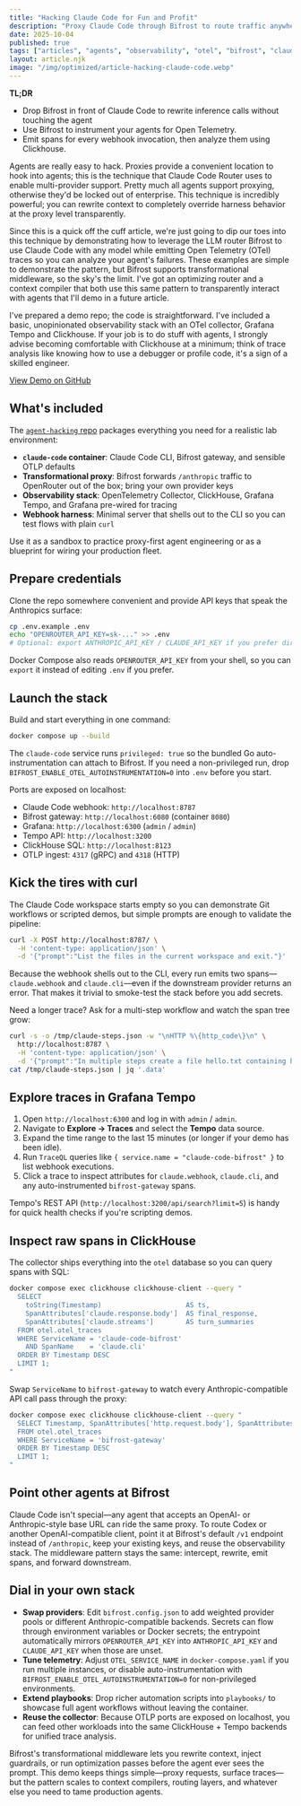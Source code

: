 ```yaml
---
title: "Hacking Claude Code for Fun and Profit"
description: "Proxy Claude Code through Bifrost to route traffic anywhere while capturing OpenTelemetry traces you can explore in Grafana, Tempo, and ClickHouse."
date: 2025-10-04
published: true
tags: ["articles", "agents", "observability", "otel", "bifrost", "claude"]
layout: article.njk
image: "/img/optimized/article-hacking-claude-code.webp"
---
```

<div class="tldr-banner">
  <strong>TL;DR</strong>
  <ul>
    <li>Drop Bifrost in front of Claude Code to rewrite inference calls without touching the agent</li>
    <li>Use Bifrost to instrument your agents for Open Telemetry.</li>
    <li>Emit spans for every webhook invocation, then analyze them using Clickhouse.</li>
    </ul>
</div>

<p>
Agents are really easy to hack. Proxies provide a convenient location to hook into agents; this is the technique that Claude Code Router uses to enable multi-provider support. Pretty much all agents support proxying, otherwise they'd be locked out of enterprise. This technique is incredibly powerful; you can rewrite context to completely override harness behavior at the proxy level transparently.
</p>
<p>
Since this is a quick off the cuff article, we're just going to dip our toes into this technique by demonstrating how to leverage the LLM router Bifrost to use Claude Code with any model while emitting Open Telemetry (OTel) traces so you can analyze your agent's failures. These examples are simple to demonstrate the pattern, but Bifrost supports transformational middleware, so the sky's the limit. I've got an optimizing router and a context compiler that both use this same pattern to transparently interact with agents that I'll demo in a future article.
</p>
<p>
I've prepared a demo repo; the code is straightforward. I've included a basic, unopinionated observability stack with an OTel collector, Grafana Tempo and Clickhouse. If your job is to do stuff with agents, I strongly advise becoming comfortable with Clickhouse at a minimum; think of trace analysis like knowing how to use a debugger or profile code, it's a sign of a skilled engineer.
</p>

<div class="cta-section">
  <a href="https://github.com/sibyllinesoft/agent-hacking" class="btn-unified btn-primary" target="_blank" rel="noopener noreferrer">
    <span class="btn-inner">
      View Demo on GitHub
      <i data-lucide="github"></i>
    </span>
  </a>
</div>

## What's included

The [`agent-hacking` repo](https://github.com/sibyllinesoft/agent-hacking) packages everything you need for a realistic lab environment:

- **`claude-code` container**: Claude Code CLI, Bifrost gateway, and sensible OTLP defaults
- **Transformational proxy**: Bifrost forwards `/anthropic` traffic to OpenRouter out of the box; bring your own provider keys
- **Observability stack**: OpenTelemetry Collector, ClickHouse, Grafana Tempo, and Grafana pre-wired for tracing
- **Webhook harness**: Minimal server that shells out to the CLI so you can test flows with plain `curl`

Use it as a sandbox to practice proxy-first agent engineering or as a blueprint for wiring your production fleet.

## Prepare credentials

Clone the repo somewhere convenient and provide API keys that speak the Anthropics surface:

```bash
cp .env.example .env
echo "OPENROUTER_API_KEY=sk-..." >> .env
# Optional: export ANTHROPIC_API_KEY / CLAUDE_API_KEY if you prefer direct Anthropic calls
```

Docker Compose also reads `OPENROUTER_API_KEY` from your shell, so you can `export` it instead of editing `.env` if you prefer.

## Launch the stack

Build and start everything in one command:

```bash
docker compose up --build
```

The `claude-code` service runs `privileged: true` so the bundled Go auto-instrumentation can attach to Bifrost. If you need a non-privileged run, drop `BIFROST_ENABLE_OTEL_AUTOINSTRUMENTATION=0` into `.env` before you start.

Ports are exposed on localhost:

- Claude Code webhook: `http://localhost:8787`
- Bifrost gateway: `http://localhost:6080` (container `8080`)
- Grafana: `http://localhost:6300` (`admin` / `admin`)
- Tempo API: `http://localhost:3200`
- ClickHouse SQL: `http://localhost:8123`
- OTLP ingest: `4317` (gRPC) and `4318` (HTTP)

## Kick the tires with curl

The Claude Code workspace starts empty so you can demonstrate Git workflows or scripted demos, but simple prompts are enough to validate the pipeline:

```bash
curl -X POST http://localhost:8787/ \
  -H 'content-type: application/json' \
  -d '{"prompt":"List the files in the current workspace and exit."}'
```

Because the webhook shells out to the CLI, every run emits two spans—`claude.webhook` and `claude.cli`—even if the downstream provider returns an error. That makes it trivial to smoke-test the stack before you add secrets.

Need a longer trace? Ask for a multi-step workflow and watch the span tree grow:

```bash
curl -s -o /tmp/claude-steps.json -w "\nHTTP %\{http_code\}\n" \
  http://localhost:8787 \
  -H 'content-type: application/json' \
  -d '{"prompt":"In multiple steps create a file hello.txt containing hello world, list the directory after each step, and finally cat the file."}'
cat /tmp/claude-steps.json | jq '.data'
```

## Explore traces in Grafana Tempo

1. Open `http://localhost:6300` and log in with `admin` / `admin`.
2. Navigate to **Explore → Traces** and select the **Tempo** data source.
3. Expand the time range to the last 15 minutes (or longer if your demo has been idle).
4. Run `TraceQL` queries like `{ service.name = "claude-code-bifrost" }` to list webhook executions.
5. Click a trace to inspect attributes for `claude.webhook`, `claude.cli`, and any auto-instrumented `bifrost-gateway` spans.

Tempo's REST API (`http://localhost:3200/api/search?limit=5`) is handy for quick health checks if you're scripting demos.

## Inspect raw spans in ClickHouse

The collector ships everything into the `otel` database so you can query spans with SQL:

```bash
docker compose exec clickhouse clickhouse-client --query "
  SELECT
    toString(Timestamp)                     AS ts,
    SpanAttributes['claude.response.body']  AS final_response,
    SpanAttributes['claude.streams']        AS turn_summaries
  FROM otel.otel_traces
  WHERE ServiceName = 'claude-code-bifrost'
    AND SpanName    = 'claude.cli'
  ORDER BY Timestamp DESC
  LIMIT 1;
"
```

Swap `ServiceName` to `bifrost-gateway` to watch every Anthropic-compatible API call pass through the proxy:

```bash
docker compose exec clickhouse clickhouse-client --query "
  SELECT Timestamp, SpanAttributes['http.request.body'], SpanAttributes['http.response.status_code']
  FROM otel.otel_traces
  WHERE ServiceName = 'bifrost-gateway'
  ORDER BY Timestamp DESC
  LIMIT 1;
"
```

## Point other agents at Bifrost

Claude Code isn't special—any agent that accepts an OpenAI- or Anthropic-style base URL can ride the same proxy. To route Codex or another OpenAI-compatible client, point it at Bifrost's default `/v1` endpoint instead of `/anthropic`, keep your existing keys, and reuse the observability stack. The middleware pattern stays the same: intercept, rewrite, emit spans, and forward downstream.

## Dial in your own stack

- **Swap providers**: Edit `bifrost.config.json` to add weighted provider pools or different Anthropic-compatible backends. Secrets can flow through environment variables or Docker secrets; the entrypoint automatically mirrors `OPENROUTER_API_KEY` into `ANTHROPIC_API_KEY` and `CLAUDE_API_KEY` when those are unset.
- **Tune telemetry**: Adjust `OTEL_SERVICE_NAME` in `docker-compose.yaml` if you run multiple instances, or disable auto-instrumentation with `BIFROST_ENABLE_OTEL_AUTOINSTRUMENTATION=0` for non-privileged environments.
- **Extend playbooks**: Drop richer automation scripts into `playbooks/` to showcase full agent workflows without leaving the container.
- **Reuse the collector**: Because OTLP ports are exposed on localhost, you can feed other workloads into the same ClickHouse + Tempo backends for unified trace analysis.

Bifrost's transformational middleware lets you rewrite context, inject guardrails, or run optimization passes before the agent ever sees the prompt. This demo keeps things simple—proxy requests, surface traces—but the pattern scales to context compilers, routing layers, and whatever else you need to tame production agents.
